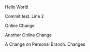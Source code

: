 Hello World

Commit test. Line 2

Online Change

Another Online Change

A Change on Personal Branch. Changes
